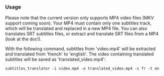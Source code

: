 ### Usage

Please note that the current version only supports MP4 video files (MKV support coming soon).
Your MP4 must contain only one subtitles track, which will be translated and replaced in a new MP4 file.
You can also translates SRT subtitles files, or extract and translate SRT files from a MP4 (look at the doc!).

With the following command, subtitles from 'video.mp4' will be extracted and translated from 'french' to 'english'. The video containing translated subtitles will be saved as 'translated_video.mp4':

```shell
subtitles_translator -i video.mp4 -o translated_video.mp4 -s fr -t en